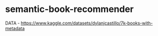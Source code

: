 # semantic-book-recommender

DATA - https://www.kaggle.com/datasets/dylanjcastillo/7k-books-with-metadata